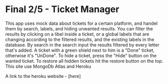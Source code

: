 # Final 2/5 - Ticket Manager

This app uses mock data about tickets for a certain platform, and handel them by search, labels, and hiding unwanted results.
You can filter the results by clicking on a libel inside a ticket, or a global labels that are changing according to the filtered results, and the existing labels in the database.
By search in the search input the results filtered by every letter that's added.
A ticket with a green shield next to him is a "Done" ticket, otherwise it's "UnDone".
To hide a ticket, press the "Hide" button on the wanted ticket. To restore all hidden tickets hit the restore button on the top.
This site use MongoDb Atlas and Heroku

A link to the heroku website - [here]
